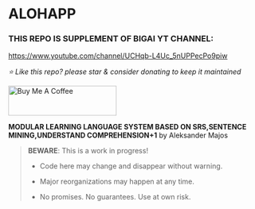 # ALOHAPP

### THIS REPO IS SUPPLEMENT OF BIGAI YT CHANNEL:

https://www.youtube.com/channel/UCHqb-L4Uc_5nUPPecPo9piw

*⭐️ Like this repo? please star & consider donating to keep it maintained*

<a href="https://www.buymeacoffee.com/aleksanderu" target="_blank"><img src="https://cdn.buymeacoffee.com/buttons/v2/default-yellow.png" alt="Buy Me A Coffee" style="height: 60px !important;width: 217px !important;" ></a>



**MODULAR LEARNING LANGUAGE SYSTEM BASED ON SRS,SENTENCE MINING,UNDERSTAND COMPREHENSION+1** by Aleksander Majos

> **BEWARE**: This is a work in progress!
>
> * Code here may change and disappear without warning.
>
> * Major reorganizations may happen at any time.
>
> * No promises. No guarantees. Use at own risk.



